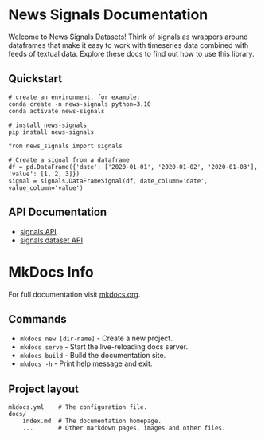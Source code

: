 # News Signals Documentation

Welcome to News Signals Datasets!
Think of signals as wrappers around dataframes that make it easy to work with timeseries
data combined with feeds of textual data. Explore these docs to find out how to use this library.

## Quickstart

```
# create an environment, for example:
conda create -n news-signals python=3.10
conda activate news-signals

# install news-signals
pip install news-signals
```

```
from news_signals import signals

# Create a signal from a dataframe
df = pd.DataFrame({'date': ['2020-01-01', '2020-01-02', '2020-01-03'], 'value': [1, 2, 3]})
signal = signals.DataFrameSignal(df, date_column='date', value_column='value')
```

## API Documentation

- [signals API][signals]
- [signals dataset API][signals_dataset]

[signals]: api/signals.md 
[signals_dataset]: api/signals_dataset.md


# MkDocs Info

For full documentation visit [mkdocs.org](https://www.mkdocs.org).

## Commands

* `mkdocs new [dir-name]` - Create a new project.
* `mkdocs serve` - Start the live-reloading docs server.
* `mkdocs build` - Build the documentation site.
* `mkdocs -h` - Print help message and exit.

## Project layout

    mkdocs.yml    # The configuration file.
    docs/
        index.md  # The documentation homepage.
        ...       # Other markdown pages, images and other files.

